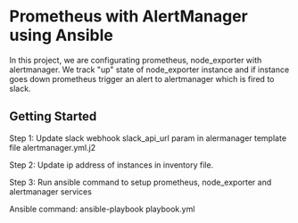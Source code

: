 # Prometheus with AlertManager using Ansible

In this project, we are configurating prometheus, node_exporter with alertmanager. We track "up" state of node_exporter instance and if instance goes down prometheus trigger an alert to alertmanager which is fired to slack.

## Getting Started

Step 1: Update slack webhook slack_api_url param in alermanager template file alertmanager.yml.j2 

Step 2: Update ip address of instances in inventory file.

Step 3: Run ansible command to setup prometheus, node_exporter and alertmanager services

Ansible command: ansible-playbook playbook.yml

